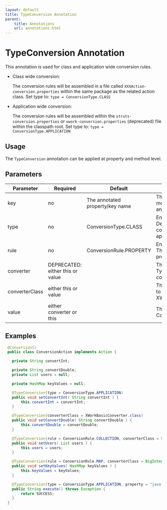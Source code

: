```yaml
---
layout: default
title: TypeConversion Annotation
parent:
    title: Annotations
    url: annotations.html
---
```


# TypeConversion Annotation

This annotation is used for class and application wide conversion rules.

- Class wide conversion:

  The conversion rules will be assembled in a file called `XXXAction-conversion.properties` within the same package 
  as the related action class. 
  Set type to: `type = ConversionType.CLASS`

- Application wide conversion:
 
  The conversion rules will be assembled within the `struts-conversion.properties` or `xwork-conversion.properties` (deprecated)
  file within the classpath root. Set type to: `type = ConversionType.APPLICATION`

## Usage

The `TypeConversion` annotation can be applied at property and method level.

## Parameters

<p> <table summary="">
 <thead>
 <tr>
 <th>Parameter</th>
 <th>Required</th>
 <th>Default</th>
 <th>Description</th>
 </tr>
 </thead>
 <tbody>
 <tr>
 <td>key</td>
 <td>no</td>
 <td>The annotated property/key name</td>
 <td>The optional property name mostly used within TYPE level annotations.</td>
 </tr>
 <tr>
 <td>type</td>
 <td>no</td>
 <td>ConversionType.CLASS</td>
 <td>Enum value of ConversionType.  Determines whether the conversion should be applied at application or class level.</td>
 </tr>
 <tr>
 <td>rule</td>
 <td>no</td>
 <td>ConversionRule.PROPERTY</td>
 <td>Enum value of ConversionRule. The ConversionRule can be a property, a Collection or a Map.</td>
 </tr>
 <tr>
 <td>converter</td>
 <td>DEPRECATED: either this or value</td>
 <td>&nbsp;</td>
 <td>The class name of the TypeConverter to be used as converter.</td>
 </tr>
 <tr>
 <td>converterClass</td>
 <td>either this or value</td>
 <td>&nbsp;</td>
 <td>The class of the TypeConverter to be used as converter. XWorkBasicConverter by default.</td>
 </tr>
 <tr>
 <td>value</td>
 <td>either converter or this</td>
 <td>&nbsp;</td>
 <td>The value to set for ConversionRule.KEY_PROPERTY.</td>
 </tr>
 </tbody>
 </table>

</p>

## Examples

```java
 @Conversion()
 public class ConversionAction implements Action {

   private String convertInt;

   private String convertDouble;
   private List users = null;

   private HashMap keyValues = null;

   @TypeConversion(type = ConversionType.APPLICATION)
   public void setConvertInt( String convertInt ) {
       this.convertInt = convertInt;
   }

   @TypeConversion(converterClass = XWorkBasicConverter.class)
   public void setConvertDouble( String convertDouble ) {
       this.convertDouble = convertDouble;
   }

   @TypeConversion(rule = ConversionRule.COLLECTION, converterClass = String.class)
   public void setUsers( List users ) {
       this.users = users;
   }

   @TypeConversion(rule = ConversionRule.MAP, converterClass = BigInteger.class)
   public void setKeyValues( HashMap keyValues ) {
       this.keyValues = keyValues;
   }

   @TypeConversion(type = ConversionType.APPLICATION, property = "java.util.Date", converterClass = XWorkBasicConverter.class)
   public String execute() throws Exception {
       return SUCCESS;
   }
 }
```
